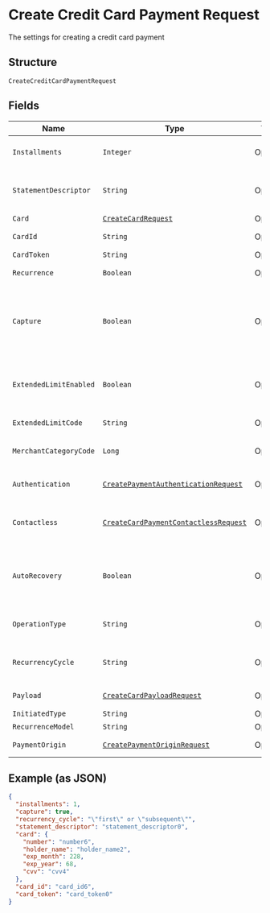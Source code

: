 
# Create Credit Card Payment Request

The settings for creating a credit card payment

## Structure

`CreateCreditCardPaymentRequest`

## Fields

| Name | Type | Tags | Description | Getter | Setter |
|  --- | --- | --- | --- | --- | --- |
| `Installments` | `Integer` | Optional | Number of installments<br>**Default**: `1` | Integer getInstallments() | setInstallments(Integer installments) |
| `StatementDescriptor` | `String` | Optional | The text that will be shown on the credit card's statement | String getStatementDescriptor() | setStatementDescriptor(String statementDescriptor) |
| `Card` | [`CreateCardRequest`](../../doc/models/create-card-request.md) | Optional | Credit card data | CreateCardRequest getCard() | setCard(CreateCardRequest card) |
| `CardId` | `String` | Optional | The credit card id | String getCardId() | setCardId(String cardId) |
| `CardToken` | `String` | Optional | - | String getCardToken() | setCardToken(String cardToken) |
| `Recurrence` | `Boolean` | Optional | Indicates a recurrence | Boolean getRecurrence() | setRecurrence(Boolean recurrence) |
| `Capture` | `Boolean` | Optional | Indicates if the operation should be only authorization or auth and capture.<br>**Default**: `true` | Boolean getCapture() | setCapture(Boolean capture) |
| `ExtendedLimitEnabled` | `Boolean` | Optional | Indicates whether the extended label (private label) is enabled | Boolean getExtendedLimitEnabled() | setExtendedLimitEnabled(Boolean extendedLimitEnabled) |
| `ExtendedLimitCode` | `String` | Optional | Extended Limit Code | String getExtendedLimitCode() | setExtendedLimitCode(String extendedLimitCode) |
| `MerchantCategoryCode` | `Long` | Optional | Customer business segment code | Long getMerchantCategoryCode() | setMerchantCategoryCode(Long merchantCategoryCode) |
| `Authentication` | [`CreatePaymentAuthenticationRequest`](../../doc/models/create-payment-authentication-request.md) | Optional | The payment authentication request | CreatePaymentAuthenticationRequest getAuthentication() | setAuthentication(CreatePaymentAuthenticationRequest authentication) |
| `Contactless` | [`CreateCardPaymentContactlessRequest`](../../doc/models/create-card-payment-contactless-request.md) | Optional | The Credit card payment contactless request | CreateCardPaymentContactlessRequest getContactless() | setContactless(CreateCardPaymentContactlessRequest contactless) |
| `AutoRecovery` | `Boolean` | Optional | Indicates whether a particular payment will enter the offline retry flow | Boolean getAutoRecovery() | setAutoRecovery(Boolean autoRecovery) |
| `OperationType` | `String` | Optional | AuthOnly, AuthAndCapture, PreAuth | String getOperationType() | setOperationType(String operationType) |
| `RecurrencyCycle` | `String` | Optional | Defines whether the card has been used one or more times. | String getRecurrencyCycle() | setRecurrencyCycle(String recurrencyCycle) |
| `Payload` | [`CreateCardPayloadRequest`](../../doc/models/create-card-payload-request.md) | Optional | - | CreateCardPayloadRequest getPayload() | setPayload(CreateCardPayloadRequest payload) |
| `InitiatedType` | `String` | Optional | - | String getInitiatedType() | setInitiatedType(String initiatedType) |
| `RecurrenceModel` | `String` | Optional | - | String getRecurrenceModel() | setRecurrenceModel(String recurrenceModel) |
| `PaymentOrigin` | [`CreatePaymentOriginRequest`](../../doc/models/create-payment-origin-request.md) | Optional | - | CreatePaymentOriginRequest getPaymentOrigin() | setPaymentOrigin(CreatePaymentOriginRequest paymentOrigin) |

## Example (as JSON)

```json
{
  "installments": 1,
  "capture": true,
  "recurrency_cycle": "\"first\" or \"subsequent\"",
  "statement_descriptor": "statement_descriptor0",
  "card": {
    "number": "number6",
    "holder_name": "holder_name2",
    "exp_month": 228,
    "exp_year": 68,
    "cvv": "cvv4"
  },
  "card_id": "card_id6",
  "card_token": "card_token0"
}
```

